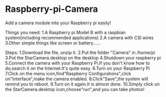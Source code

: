 # Raspberry-pi-Camera
Add a camera module into your Raspberry pi easily! 

Things you need:
1.A Raspberry pi Model B with a raspbian system(including recommended applications)
2.A camera with CSI wires
3.Other simple things like screen or battery......

Steps:
1.Download the file, unzip it.
2.Put the folder "Camera" in /home/pi
3.Put the StarCamera.desktop on the desktop
4.Shutdown your raspberry pi
5.Connect the camera with your Raspberry Pi.If you don't know how to do,search it on the Internet.It's quite easy.
6.Turn on your Raspberry Pi
7.Click on the menu icon,find"Raspberry Configurations",click on"Interface",make the camera enabled.
8.Click"Save",the system will remind you to reboot.
9.Turn on it again.It is almost done.
10.Simply click on the StarCamera.desktop icon,choose"run",and you can take photos!
